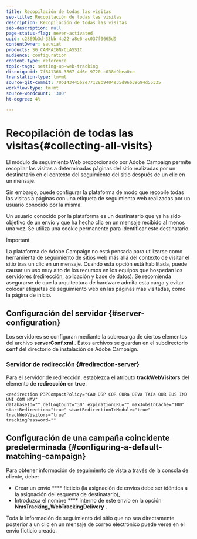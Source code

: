 ```yaml
---
title: Recopilación de todas las visitas
seo-title: Recopilación de todas las visitas
description: Recopilación de todas las visitas
seo-description: null
page-status-flag: never-activated
uuid: c2869b3d-33bb-4a22-a8e6-ac037f0665d9
contentOwner: sauviat
products: SG_CAMPAIGN/CLASSIC
audience: configuration
content-type: reference
topic-tags: setting-up-web-tracking
discoiquuid: 7f841368-3867-4d6e-9720-c038d9bea0ce
translation-type: tm+mt
source-git-commit: 70b143445b2e77128b9404e35d96b39694d55335
workflow-type: tm+mt
source-wordcount: '300'
ht-degree: 4%

---
```



# Recopilación de todas las visitas{#collecting-all-visits}

El módulo de seguimiento Web proporcionado por Adobe Campaign permite recopilar las visitas a determinadas páginas del sitio realizadas por un destinatario en el contexto del seguimiento del sitio después de un clic en un mensaje.

Sin embargo, puede configurar la plataforma de modo que recopile todas las visitas a páginas con una etiqueta de seguimiento web realizadas por un usuario conocido por la misma.

Un usuario conocido por la plataforma es un destinatario que ya ha sido objetivo de un envío y que ha hecho clic en un mensaje recibido al menos una vez. Se utiliza una cookie permanente para identificar este destinatario.

>[!IMPORTANT]
>
>La plataforma de Adobe Campaign no está pensada para utilizarse como herramienta de seguimiento de sitios web más allá del contexto de visitar el sitio tras un clic en un mensaje. Cuando esta opción está habilitada, puede causar un uso muy alto de los recursos en los equipos que hospedan los servidores (redirección, aplicación y base de datos). Se recomienda asegurarse de que la arquitectura de hardware admita esta carga y evitar colocar etiquetas de seguimiento web en las páginas más visitadas, como la página de inicio.

## Configuración del servidor {#server-configuration}

Los servidores se configuran mediante la sobrecarga de ciertos elementos del archivo **serverConf.xml** . Estos archivos se guardan en el subdirectorio **conf** del directorio de instalación de Adobe Campaign.

### Servidor de redirección {#redirection-server}

Para el servidor de redirección, establezca el atributo **trackWebVisitors** del elemento de **redirección** en **true**.

```
<redirection P3PCompactPolicy="CAO DSP COR CURa DEVa TAIa OUR BUS IND UNI COM NAV"
databaseId="" defLogCount="30" expirationURL="" maxJobsInCache="100"
startRedirection="true" startRedirectionInModule="true" trackWebVisitors="true"
trackingPassword=""
```

## Configuración de una campaña coincidente predeterminada {#configuring-a-default-matching-campaign}

Para obtener información de seguimiento de vista a través de la consola de cliente, debe:

* Crear un envío **** ficticio (la asignación de envíos debe ser idéntica a la asignación del esquema de destinatario),
* Introduzca el nombre **** interno de este envío en la opción **NmsTracking_WebTrackingDelivery** .

Toda la información de seguimiento del sitio que no sea directamente posterior a un clic en un mensaje de correo electrónico puede verse en el envío ficticio creado.
